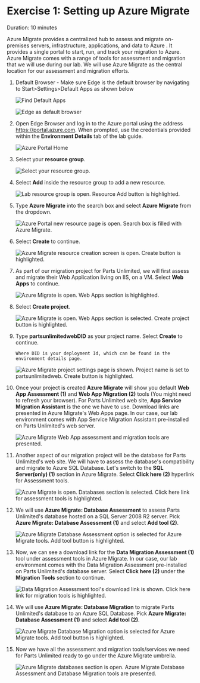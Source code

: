 # Exercise 1: Setting up Azure Migrate

Duration: 10 minutes

Azure Migrate provides a centralized hub to assess and migrate on-premises servers, infrastructure, applications, and data to Azure . It provides a single portal to start, run, and track your migration to Azure. Azure Migrate comes with a range of tools for assessment and migration that we will use during our lab. We will use Azure Migrate as the central location for our assessment and migration efforts.

1. Default Browser - Make sure Edge is the default browser by navigating to Start>Settings>Default Apps as shown below

   ![Find Default Apps](media/DefaultApps.png "Find Default Apps")

   ![Edge as default browser](media/Edge-DefaultBrowser.png "Set Edge as Default Browser")

1. Open Edge Browser and log in to the Azure portal using the address <https://portal.azure.com>. When prompted, use the credentials provided within the **Environment Details** tab of the lab guide.

    ![Azure Portal Home](media/AzurePortal.png "Azure Portal Home")

1. Select your **resource group**. 

    ![Select your resource group.](media/resource-group-1.png "Resource Group")

1. Select **Add** inside the resource group to add a new resource.

    ![Lab resource group is open. Resource Add button is highlighted.](media/portal-add-resource.png "Lab Resource Group")

1. Type **Azure Migrate** into the search box and select **Azure Migrate** from the dropdown.

    ![Azure Portal new resource page is open. Search box is filled with Azure Migrate.](media/azure-migrate-search.png "Marketplace Search for Azure Migrate")

1. Select **Create** to continue.

    ![Azure Migrate resource creation screen is open. Create button is highlighted.](media/azure-migrate-create.png "Creating Azure Migrate")

1. As part of our migration project for Parts Unlimited, we will first assess and migrate their Web Application living on IIS, on a VM. Select **Web Apps** to continue.

    ![Azure Migrate is open. Web Apps section is highlighted.](media/azure-migrate-web-apps-2.png "Azure Migrate Web Apps")

1. Select **Create project**.

    ![Azure Migrate is open. Web Apps section is selected. Create project button is highlighted.](media/azure-migrate-create-project-2.png "Azure Migrate Create project")

1. Type **partsunlimitedwebDID** as your project name. Select **Create** to continue. 

       Where DID is your deployment Id, which can be found in the environment details page.

    ![Azure Migrate project settings page is shown. Project name is set to partsunlimitedweb. Create button is highlighted.](media/azure-migrate-create-project-settings.png "Azure Migrate Project Creation")

1. Once your project is created **Azure Migrate** will show you default **Web App Assessment (1)** and **Web App Migration (2)** tools (You might need to refresh your browser). For Parts Unlimited web site, **App Service Migration Assistant** is the one we have to use. Download links are presented in Azure Migrate's Web Apps page. In our case, our lab environment comes with App Service Migration Assistant pre-installed on Parts Unlimited's web server.

    ![Azure Migrate Web App assessment and migration tools are presented.](media/azure-migrate-web-app-migration-2.png "Azure Migrate Web Apps Capabilities")

1. Another aspect of our migration project will be the database for Parts Unlimited's web site. We will have to assess the database's compatibility and migrate to Azure SQL Database. Let's switch to the **SQL Server(only) (1)** section in Azure Migrate. Select **Click here (2)** hyperlink for Assessment tools.

    ![Azure Migrate is open. Databases section is selected. Click here link for assessment tools is highlighted.](media/azure-migrate-database-assessment-2.png "Azure Migrate Databases")

1. We will use **Azure Migrate: Database Assessment** to assess Parts Unlimited's database hosted on a SQL Server 2008 R2 server. Pick **Azure Migrate: Database Assessment (1)** and select **Add tool (2)**.

    ![Azure Migrate Database Assessment option is selected for Azure Migrate tools. Add tool button is highlighted.](media/azure-migrate-database-assessment-tool.png "Azure Migrate Database Assessment Tools")

1. Now, we can see a download link for the **Data Migration Assessment (1)** tool under assessment tools in Azure Migrate. In our case, our lab environment comes with the Data Migration Assessment pre-installed on Parts Unlimited's database server. Select **Click here (2)** under the **Migration Tools** section to continue.

    ![Data Migration Assessment tool's download link is shown. Click here link for migration tools is highlighted.](media/azure-migrate-database-migration-2.png "Azure Migrate DMA Download")

1. We will use **Azure Migrate: Database Migration** to migrate Parts Unlimited's database to an Azure SQL Database. Pick **Azure Migrate: Database Assessment (1)** and select **Add tool (2)**.

    ![Azure Migrate Database Migration option is selected for Azure Migrate tools. Add tool button is highlighted.](media/azure-migrate-database-migration-tool.png "Azure Migrate Database Migration Tool")

1. Now we have all the assessment and migration tools/services we need for Parts Unlimited ready to go under the Azure Migrate umbrella.

    ![Azure Migrate databases section is open. Azure Migrate Database Assessment and Database Migration tools are presented.](media/azure-migrate-database-migration-ready-2.png "Azure Migrate Database Migration and Assessment Tools")
